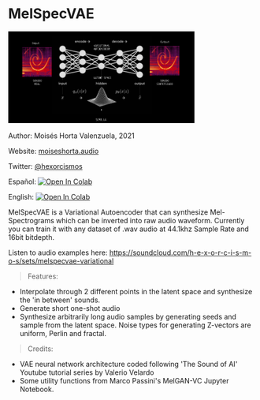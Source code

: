 # MelSpecVAE
<img src=https://github.com/moiseshorta/MelSpecVAE/blob/main/melspecVAE.png width="75%" height="75%">

Author: Moisés Horta Valenzuela, 2021

Website: <a href=http://moiseshorta.audio>moiseshorta.audio</a>

Twitter: <a href=http://twitter.com/hexorcismos>@hexorcismos</a>

Español:
<a href="https://colab.research.google.com/github/moiseshorta/MelSpecVAE/blob/master/MelSpecVAE_v1_Esp.ipynb">
  <img src="https://colab.research.google.com/assets/colab-badge.svg" alt="Open In Colab"/>
</a><br>

English:
<a href="https://colab.research.google.com/github/moiseshorta/MelSpecVAE/blob/master/MelSpecVAE_v1.ipynb">
  <img src="https://colab.research.google.com/assets/colab-badge.svg" alt="Open In Colab"/>
</a><br>

MelSpecVAE is a Variational Autoencoder that can synthesize Mel-Spectrograms which can be inverted into raw audio waveform.
Currently you can train it with any dataset of .wav audio at 44.1khz Sample Rate and 16bit bitdepth.

Listen to audio examples here: https://soundcloud.com/h-e-x-o-r-c-i-s-m-o-s/sets/melspecvae-variational
 
> Features:
* Interpolate through 2 different points in the latent space and synthesize the 'in between' sounds.
* Generate short one-shot audio
* Synthesize arbitrarily long audio samples by generating seeds and sample from the latent space. 
  Noise types for generating Z-vectors are uniform, Perlin and fractal.
 
> Credits:
* VAE neural network architecture coded following 'The Sound of AI' Youtube tutorial series by Valerio Velardo
* Some utility functions from Marco Passini's MelGAN-VC Jupyter Notebook.


